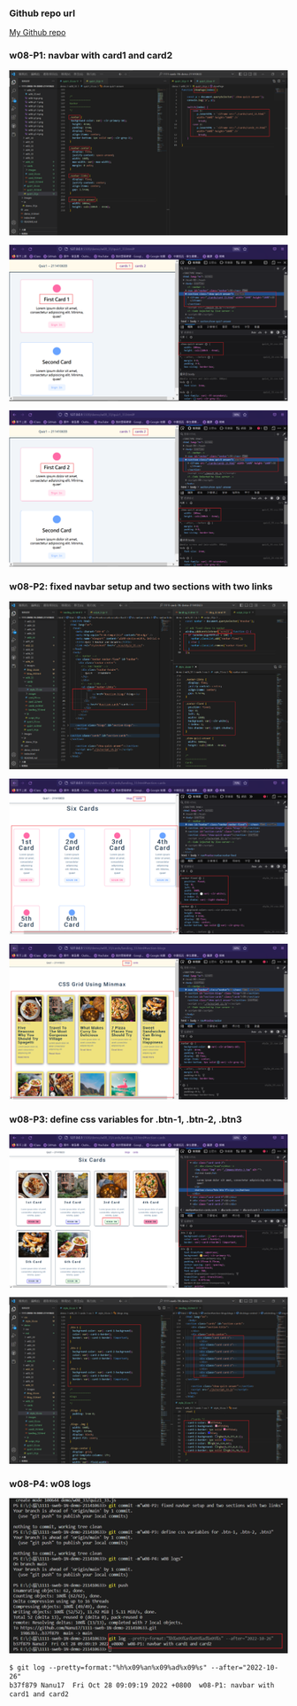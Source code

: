 ### Github repo url

[My Github repo](https://github.com/Nanu17/1111-sweb-1N-demo-211410633)

### w08-P1: navbar with card1 and card2


![](w08-p1-1.png)


![](w08-p1-2.png)


![](w08-p1-3.png)

### w08-P2: fixed navbar setup and two sections with two links

![](w08-p2-1.png)

![](w08-p2-2.png)

![](w08-p2-3.png)

### w08-P3: define css variables for .btn-1, .btn-2, .btn3

![](w08-p3-1.png)

![](w08-p3-2.png)

### w08-P4: w08 logs

![](w08-logs.png)

```
$ git log --pretty=format:"%h%x09%an%x09%ad%x09%s" --after="2022-10-26"
b37f879 Nanu17  Fri Oct 28 09:09:19 2022 +0800  w08-P1: navbar with card1 and card2
```